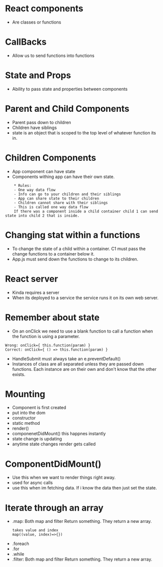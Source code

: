 # React components 
- Are classes or functions

# CallBacks
- Allow us to send functions into functions

# State and Props
- Ability to pass state and properties between components
# Parent and Child Components
- Parent pass down to children
- Children have siblings
- state is an object that is scoped to the top level of whatever function its in.

# Children Components
- App component can have state
- Components withing app can have their own state.
```
    * Rules:
    - One way data flow
    - Info can go to your children and their siblings
    - App can share state to their children
    - Children cannot share with their siblings
    - This is called one way data flow
    If there was a component inside a child container child 1 can send state into child 2 that is inside.
```

# Changing stat within a functions
- To change the state of a child within a container. C1 must pass the change functions to a container below it.
- App.js must send down the functions to change to its children.

# React server
- Kinda requires a server
- When its deployed to a service the service runs it on its own web server.

# Remember about state
- On an onClick we need to use a blank function to call a function when the function is using a parameter.
```
Wrong: onClick={ this.function(param) }
Correct: onClick={ () => this.function(param) }
```
- HandleSubmit must always take an e.preventDefault()
- Instances of class are all separated unless they are passed down functions. Each instance are on their own and don't know that the other exists.

# Mounting
- Component is first created
- put into the dom
- constructor
- static method
- render()
- componenetDidMount() this happnes instantly
- state change is updating
- anytime state changes render gets called

# ComponentDidMount()
- Use this when we want to render things right away.
- used for async calls
- use this when im fetching data. If i know the data then just set the state.

# Iterate through an array
- .map: Both map and filter Return something. They return a new array.
  ```
  takes value and index
  map((value, index)=>{})
- .foreach
- .for
- .while
- .filter: Both map and filter Return something. They return a new array.